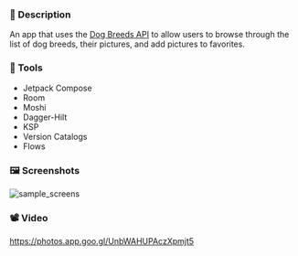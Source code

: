 ### 🌟 Description

An app that uses the [Dog Breeds API](https://dog.ceo/dog-api) to allow users to browse through the list of dog breeds, their pictures, and add pictures to favorites.

### 🧰 Tools

- Jetpack Compose
- Room
- Moshi
- Dagger-Hilt
- KSP
- Version Catalogs
- Flows

### 🖼️ Screenshots

![sample_screens](https://github.com/patrikkarolyi/dogs/assets/25804258/f94e40be-5706-430c-a0ec-2901055df82a)

### 📽️ Video

https://photos.app.goo.gl/UnbWAHUPAczXpmjt5
